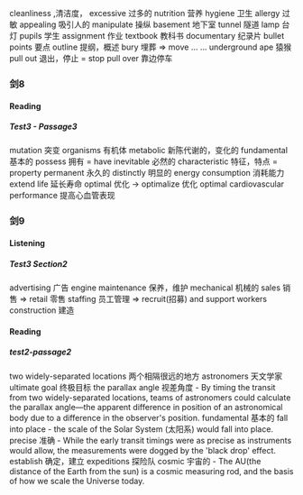 cleanliness ,清洁度，
excessive 过多的
nutrition 营养
hygiene 卫生
allergy 过敏
appealing 吸引人的
manipulate 操纵
basement 地下室
tunnel 隧道
lamp 台灯
pupils 学生
assignment 作业
textbook 教科书
documentary 纪录片
bullet points 要点
outline 提纲，概述
bury 埋葬  =>  move ... ... underground
ape 猿猴
pull out 退出，停止  =  stop
pull over 靠边停车

### 剑8
#### Reading
##### Test3 - Passage3
mutation  突变
organisms  有机体
metabolic  新陈代谢的，变化的
fundamental  基本的
possess 拥有 = have
inevitable  必然的
characteristic 特征，特点 = property
permanent 永久的
distinctly  明显的
energy consumption 消耗能力
extend life  延长寿命
optimal  优化 -> optimalize  优化
optimal cardiovascular performance  提高心血管表现


### 剑9
#### Listening
##### Test3 Section2
advertising  广告
engine maintenance 保养，维护
mechanical 机械的
sales 销售  =>   retail 零售
staffing  员工管理  => recruit(招募) and support workers
construction 建造

#### Reading
##### test2-passage2
two widely-separated locations   两个相隔很远的地方
astronomers  天文学家
ultimate goal  终极目标
the parallax angle  视差角度
    - By timing the transit from two widely-separated locations, teams of astronomers could calculate the parallax angle—the apparent difference in position of an astronomical body due to a difference in the observer's position. 
fundamental 基本的
fall into place
    - the scale of the Solar System (太阳系) would fall into place.  
precise  准确
    - While the early transit timings were as precise as instruments would allow, the measurements were dogged by the 'black drop' effect. 
establish  确定，建立
expeditions  探险队
cosmic  宇宙的
    - The AU(the distance of the Earth from the sun) is a cosmic measuring rod, and the basis of how we scale the Universe today.
